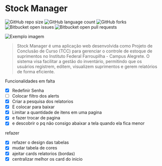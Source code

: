 # Stock Manager

![GitHub repo size](https://img.shields.io/github/repo-size/iuricode/README-template?style=for-the-badge)
![GitHub language count](https://img.shields.io/github/languages/count/iuricode/README-template?style=for-the-badge)
![GitHub forks](https://img.shields.io/github/forks/iuricode/README-template?style=for-the-badge)
![Bitbucket open issues](https://img.shields.io/bitbucket/issues/iuricode/README-template?style=for-the-badge)
![Bitbucket open pull requests](https://img.shields.io/bitbucket/pr-raw/iuricode/README-template?style=for-the-badge)

<img src="imagem.png" alt="Exemplo imagem">

> Stock Manager é uma aplicação web desenvolvida como Projeto de Conclusão de Curso (TCC) para gerenciar o controle de estoque de suprimentos no Instituto Federal Farroupilha - Campus Alegrete. O sistema visa facilitar a gestão do inventário, permitindo que os usuários registrem, editem, visualizem suprimentos e gerem relatórios de forma eficiente.

Funcionalidades em falta
- [x] Redefinir Senha
- [ ] Colocar filtro dos alerts
- [x] Criar a pesquisa dos relatorios
- [x] E colocar para baixar
- [x] Limitar a quantidade de itens em uma pagina
- [x] e fazer trocar de pagina
- [x] e descobrir o pq não consigo abaixar a tela quando ela fica menor

refazer
- [x]  refazer o design das tabelas
- [x] mudar tabela de cores 
- [x] ajeitar cards relatorios (bordas)
- [x] centralizar melhor os card do inicio